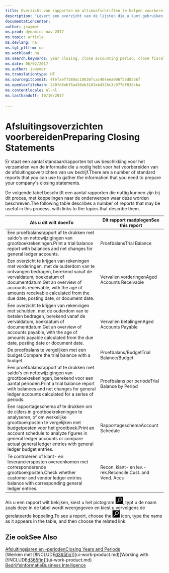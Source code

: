 ```yaml
---
title: Overzicht van rapporten om ultimoafschriften te helpen voorbereiden
description: "Levert een overzicht van de lijsten die u kunt gebruiken om gegevens te verzamelen om de ultimoafschriften van uw bedrijf voor te bereiden wanneer het financiële jaar wordt gesloten."
documentationcenter: 
author: jswymer
ms.prod: dynamics-nav-2017
ms.topic: article
ms.devlang: na
ms.tgt_pltfrm: na
ms.workload: na
ms.search.keywords: year closing, close accounting period, close fiscal year, aging, creditor payments, vendor payments, assets, liabilities, equity, analysis, reporting, financial report, business intelligence, BI, Power Bi, KPI
ms.date: 06/02/2017
ms.author: jswymer
ms.translationtype: HT
ms.sourcegitcommit: 4fefaef7380ac10836fcac404eea006f55d8556f
ms.openlocfilehash: 240fd8eb76a430ab3163ab4326c3c077df838cba
ms.contentlocale: nl-nl
ms.lasthandoff: 10/16/2017

---
```

# <a name="preparing-closing-statements"></a><span data-ttu-id="d74d8-103">Afsluitingsoverzichten voorbereiden</span><span class="sxs-lookup"><span data-stu-id="d74d8-103">Preparing Closing Statements</span></span>
<span data-ttu-id="d74d8-104">Er staat een aantal standaardrapporten tot uw beschikking voor het verzamelen van de informatie die u nodig hebt voor het voorbereiden van de afsluitingsoverzichten van uw bedrijf.</span><span class="sxs-lookup"><span data-stu-id="d74d8-104">There are a number of standard reports that you can use to gather the information that you need to prepare your company's closing statements.</span></span>

<span data-ttu-id="d74d8-105">De volgende tabel beschrijft een aantal rapporten die nuttig kunnen zijn bij dit proces, met koppelingen naar de onderwerpen waar deze worden beschreven.</span><span class="sxs-lookup"><span data-stu-id="d74d8-105">The following table describes a number of reports that may be useful in this process, with links to the topics that describe them.</span></span>

| <span data-ttu-id="d74d8-106">Als u dit wilt doen</span><span class="sxs-lookup"><span data-stu-id="d74d8-106">To</span></span> | <span data-ttu-id="d74d8-107">Dit rapport raadplegen</span><span class="sxs-lookup"><span data-stu-id="d74d8-107">See this report</span></span> |
| --- | --- |
| <span data-ttu-id="d74d8-108">Een proefbalansrapport af te drukken met saldo's en nettowijzigingen van grootboekrekeningen.</span><span class="sxs-lookup"><span data-stu-id="d74d8-108">Print a trial balance report with balances and net changes for general ledger accounts.</span></span> |<span data-ttu-id="d74d8-109">Proefbalans</span><span class="sxs-lookup"><span data-stu-id="d74d8-109">Trial Balance</span></span> |
| <span data-ttu-id="d74d8-110">Een overzicht te krijgen van rekeningen met vorderingen, met de ouderdom van te ontvangen bedragen, berekend vanaf de vervaldatum, boekdatum of documentdatum.</span><span class="sxs-lookup"><span data-stu-id="d74d8-110">Get an overview of accounts receivable, with the age of amounts receivable calculated from the due date, posting date, or document date.</span></span> |<span data-ttu-id="d74d8-111">Vervallen vorderingen</span><span class="sxs-lookup"><span data-stu-id="d74d8-111">Aged Accounts Receivable</span></span> |
| <span data-ttu-id="d74d8-112">Een overzicht te krijgen van rekeningen met schulden, met de ouderdom van te betalen bedragen, berekend vanaf de vervaldatum, boekdatum of documentdatum.</span><span class="sxs-lookup"><span data-stu-id="d74d8-112">Get an overview of accounts payable, with the age of amounts payable calculated from the due date, posting date or document date.</span></span> |<span data-ttu-id="d74d8-113">Vervallen betalingen</span><span class="sxs-lookup"><span data-stu-id="d74d8-113">Aged Accounts Payable</span></span> |
| <span data-ttu-id="d74d8-114">De proefbalans te vergelijken met een budget.</span><span class="sxs-lookup"><span data-stu-id="d74d8-114">Compare the trial balance with a budget.</span></span> |<span data-ttu-id="d74d8-115">Proefbalans/Budget</span><span class="sxs-lookup"><span data-stu-id="d74d8-115">Trial Balance/Budget</span></span> |
| <span data-ttu-id="d74d8-116">Een proefbalansrapport af te drukken met saldo's en nettowijzigingen van grootboekrekeningen, berekend voor een aantal perioden.</span><span class="sxs-lookup"><span data-stu-id="d74d8-116">Print a trial balance report with balances and net changes for general ledger accounts calculated for a series of periods.</span></span> |<span data-ttu-id="d74d8-117">Proefbalans per periode</span><span class="sxs-lookup"><span data-stu-id="d74d8-117">Trial Balance by Period</span></span> |
| <span data-ttu-id="d74d8-118">Een rapportageschema af te drukken om de cijfers in grootboekrekeningen te analyseren, of om werkelijke grootboekposten te vergelijken met budgetposten voor het grootboek.</span><span class="sxs-lookup"><span data-stu-id="d74d8-118">Print an account schedule to analyze figures in general ledger accounts or compare actual general ledger entries with general ledger budget entries.</span></span> |<span data-ttu-id="d74d8-119">Rapportageschema</span><span class="sxs-lookup"><span data-stu-id="d74d8-119">Account Schedule</span></span> |
| <span data-ttu-id="d74d8-120">Te controleren of klant- en leveranciersposten overeenkomen met corresponderende grootboekposten.</span><span class="sxs-lookup"><span data-stu-id="d74d8-120">Check whether customer and vendor ledger entries balance with corresponding general ledger entries.</span></span> |<span data-ttu-id="d74d8-121">Recon. klant- en lev.-rek.</span><span class="sxs-lookup"><span data-stu-id="d74d8-121">Reconcile Cust. and Vend. Accs</span></span> |

<span data-ttu-id="d74d8-122">Als u een rapport wilt bekijken, kiest u het pictogram ![Zoeken naar pagina of rapport](media/ui-search/search_small.png "pictogram Zoeken naar pagina of rapport"), typt u de naam zoals deze in de tabel wordt weergegeven en kiest u vervolgens de gerelateerde koppeling.</span><span class="sxs-lookup"><span data-stu-id="d74d8-122">To see a report, choose the ![Search for Page or Report](media/ui-search/search_small.png "Search for Page or Report icon") icon, type the name as it appears in the table, and then choose the related link.</span></span>

## <a name="see-also"></a><span data-ttu-id="d74d8-123">Zie ook</span><span class="sxs-lookup"><span data-stu-id="d74d8-123">See Also</span></span>
[<span data-ttu-id="d74d8-124">Afsluitingsjaren en -perioden</span><span class="sxs-lookup"><span data-stu-id="d74d8-124">Closing Years and Periods</span></span>](year-close-years-periods.md)  
<span data-ttu-id="d74d8-125">[Werken met [!INCLUDE[d365fin](includes/d365fin_md.md)]](ui-work-product.md)</span><span class="sxs-lookup"><span data-stu-id="d74d8-125">[Working with [!INCLUDE[d365fin](includes/d365fin_md.md)]](ui-work-product.md)</span></span>  
[<span data-ttu-id="d74d8-126">Bedrijfsinformatie</span><span class="sxs-lookup"><span data-stu-id="d74d8-126">Business Intelligence</span></span>](bi.md)

